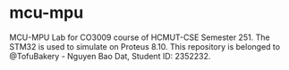 # mcu-mpu
MCU-MPU Lab for CO3009 course of HCMUT-CSE Semester 251.  The STM32 is used to simulate on Proteus 8.10.  This repository is belonged to @TofuBakery - Nguyen Bao Dat, Student ID: 2352232.
